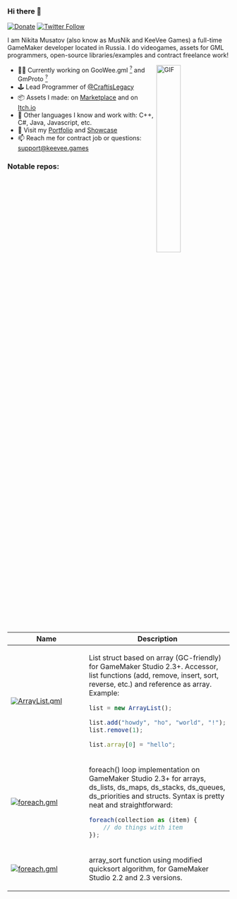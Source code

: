 ### Hi there 👋

[![Donate](https://img.shields.io/badge/donate-%E2%9D%A4-blue.svg)](https://musnik.itch.io/donate-me) [![Twitter Follow](https://img.shields.io/twitter/follow/KeeVeeGames?label=Follow&style=social)](https://twitter.com/intent/user?screen_name=KeeVeeGames)

I am Nikita Musatov (also know as MusNik and KeeVee Games) a full-time GameMaker developer located in Russia. I do videogames, assets for GML programmers, open-source libraries/examples and contract freelance work!

<img align="right" alt="GIF" src="http://keevee.games/wp-content/uploads/2019/06/keeveelogo.gif" width="33%"/>

- 👨‍💻 Currently working on GooWee.gml [<sup>?</sup>](#! "Advanced and clean GUI framework inspired by WPF and Unity GUI") and GmProto [<sup>?</sup>](#! "Protobuf / flatbuffers-esque serialization protocol")
- 🕹 Lead Programmer of [@CraftisLegacy](https://twitter.com/CraftisLegacy)
- 📦 Assets I made: on [Marketplace](https://marketplace.yoyogames.com/publishers/1227/keevee-games) and on [Itch.io](https://musnik.itch.io/)
- 💾 Other languages I know and work with: C++, C#, Java, Javascript, etc.
- 📖 Visit my [Portfolio](https://forum.yoyogames.com/index.php?threads/keevee-games-gml-programming-and-game-development-services.22402/) and [Showcase](https://twitter.com/i/events/1137457904213286913)
- 📫 Reach me for contract job or questions: support@keevee.games

### Notable repos:

<table>
<thead>
<tr>
<th width="177px">Name</th>
<th>Description</th>
</tr>
</thead>
<tbody>
<tr>
<td>
<a href="https://github.com/KeeVeeGames/ArrayList.gml" style="line-height: 1;"><img src="https://keevee.games/wp-content/uploads/2020/09/banner_300px-1-150x150.png" alt="ArrayList.gml""></a>
</td>
<td>

List struct based on array (GC-friendly) for GameMaker Studio 2.3+. Accessor, list functions (add, remove, insert, sort, reverse, etc.) and reference as array. Example:

```js
list = new ArrayList();

list.add("howdy", "ho", "world", "!");
list.remove(1);

list.array[0] = "hello";
```

</td>
</tr>
<tr></tr><tr>
<td>
<a href="https://github.com/KeeVeeGames/foreach.gml"><img src="https://keevee.games/wp-content/uploads/2020/09/banner_300px-2-150x150.png" alt="foreach.gml"></a>
</td>
<td>

foreach() loop implementation on GameMaker Studio 2.3+ for arrays, ds_lists, ds_maps, ds_stacks, ds_queues, ds_priorities and structs. Syntax is pretty neat and straightforward:

```js
foreach(collection as (item) {
    // do things with item
});
```

</td>
<tr></tr><tr>
<td>
<a href="https://github.com/KeeVeeGames/quicksort.gml"><img src="https://keevee.games/wp-content/uploads/2020/09/logo_github-150x150.png" alt="foreach.gml"></a>
</td>
<td>

array_sort function using modified quicksort algorithm, for GameMaker Studio 2.2 and 2.3 versions.

</td>
</tr>
</tbody>
</table>
